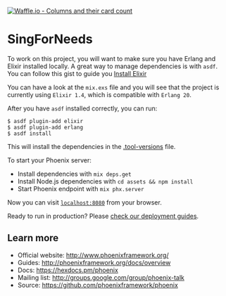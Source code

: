 [![Waffle.io - Columns and their card count](https://badge.waffle.io/AgileVentures/sing_for_needs.svg?columns=all)](https://waffle.io/AgileVentures/sing_for_needs)

# SingForNeeds

To work on this project, you will want to make sure you have Erlang and Elixir installed locally.
A great way to manage dependencies is with `asdf`. You can follow this gist to guide you [Install Elixir](https://gist.github.com/rubencaro/6a28138a40e629b06470)

You can have a look at the `mix.exs` file and you will see that the project is currently using `Elixir 1.4`, which is compatible with `Erlang 20`. 

After you have `asdf` installed correctly, you can run:

```
$ asdf plugin-add elixir
$ asdf plugin-add erlang
$ asdf install
```
This will install the dependencies in the [.tool-versions](.tool-versions) file.

To start your Phoenix server:

  * Install dependencies with `mix deps.get`
  * Install Node.js dependencies with `cd assets && npm install`
  * Start Phoenix endpoint with `mix phx.server`

Now you can visit [`localhost:8080`](http://localhost:8080) from your browser.

Ready to run in production? Please [check our deployment guides](http://www.phoenixframework.org/docs/deployment).

## Learn more

  * Official website: http://www.phoenixframework.org/
  * Guides: http://phoenixframework.org/docs/overview
  * Docs: https://hexdocs.pm/phoenix
  * Mailing list: http://groups.google.com/group/phoenix-talk
  * Source: https://github.com/phoenixframework/phoenix
